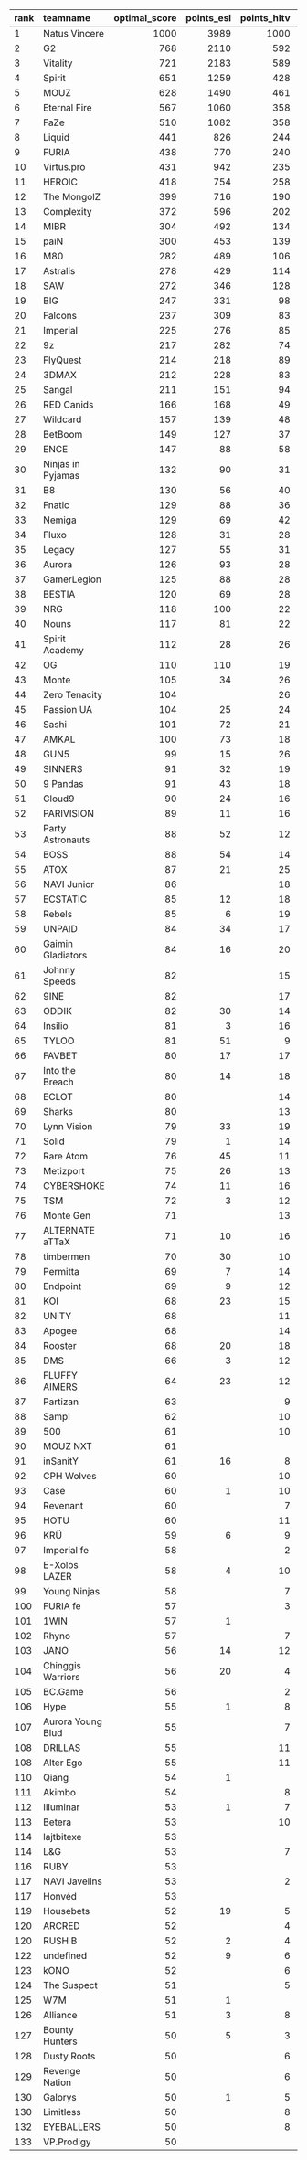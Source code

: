 | rank   | teamname          |   optimal_score |   points_esl |   points_hltv |   points_valve |
|:-------|:------------------|----------------:|-------------:|--------------:|---------------:|
| 1      | Natus Vincere     |            1000 |         3989 |          1000 |           1997 |
| 2      | G2                |             768 |         2110 |           592 |           1913 |
| 3      | Vitality          |             721 |         2183 |           589 |           1862 |
| 4      | Spirit            |             651 |         1259 |           428 |           1860 |
| 5      | MOUZ              |             628 |         1490 |           461 |           1812 |
| 6      | Eternal Fire      |             567 |         1060 |           358 |           1792 |
| 7      | FaZe              |             510 |         1082 |           358 |           1660 |
| 8      | Liquid            |             441 |          826 |           244 |           1674 |
| 9      | FURIA             |             438 |          770 |           240 |           1682 |
| 10     | Virtus.pro        |             431 |          942 |           235 |           1587 |
| 11     | HEROIC            |             418 |          754 |           258 |           1526 |
| 12     | The MongolZ       |             399 |          716 |           190 |           1622 |
| 13     | Complexity        |             372 |          596 |           202 |           1590 |
| 14     | MIBR              |             304 |          492 |           134 |           1237 |
| 15     | paiN              |             300 |          453 |           139 |           1418 |
| 16     | M80               |             282 |          489 |           106 |           1246 |
| 17     | Astralis          |             278 |          429 |           114 |           1392 |
| 18     | SAW               |             272 |          346 |           128 |           1413 |
| 19     | BIG               |             247 |          331 |            98 |           1360 |
| 20     | Falcons           |             237 |          309 |            83 |           1380 |
| 21     | Imperial          |             225 |          276 |            85 |           1213 |
| 22     | 9z                |             217 |          282 |            74 |           1255 |
| 23     | FlyQuest          |             214 |          218 |            89 |           1317 |
| 24     | 3DMAX             |             212 |          228 |            83 |           1309 |
| 25     | Sangal            |             211 |          151 |            94 |           1317 |
| 26     | RED Canids        |             166 |          168 |            49 |           1094 |
| 27     | Wildcard          |             157 |          139 |            48 |           1181 |
| 28     | BetBoom           |             149 |          127 |            37 |           1197 |
| 29     | ENCE              |             147 |           88 |            58 |            958 |
| 30     | Ninjas in Pyjamas |             132 |           90 |            31 |           1171 |
| 31     | B8                |             130 |           56 |            40 |           1136 |
| 32     | Fnatic            |             129 |           88 |            36 |           1158 |
| 33     | Nemiga            |             129 |           69 |            42 |           1118 |
| 34     | Fluxo             |             128 |           31 |            28 |           1214 |
| 35     | Legacy            |             127 |           55 |            31 |           1186 |
| 36     | Aurora            |             126 |           93 |            28 |           1125 |
| 37     | GamerLegion       |             125 |           88 |            28 |           1135 |
| 38     | BESTIA            |             120 |           69 |            28 |           1156 |
| 39     | NRG               |             118 |          100 |            22 |           1056 |
| 40     | Nouns             |             117 |           81 |            22 |           1096 |
| 41     | Spirit Academy    |             112 |           28 |            26 |           1126 |
| 42     | OG                |             110 |          110 |            19 |            906 |
| 43     | Monte             |             105 |           34 |            26 |           1075 |
| 44     | Zero Tenacity     |             104 |              |            26 |           1065 |
| 45     | Passion UA        |             104 |           25 |            24 |           1083 |
| 46     | Sashi             |             101 |           72 |            21 |           1004 |
| 47     | AMKAL             |             100 |           73 |            18 |            994 |
| 48     | GUN5              |              99 |           15 |            26 |           1027 |
| 49     | SINNERS           |              91 |           32 |            19 |           1038 |
| 50     | 9 Pandas          |              91 |           43 |            18 |           1028 |
| 51     | Cloud9            |              90 |           24 |            16 |           1072 |
| 52     | PARIVISION        |              89 |           11 |            16 |           1058 |
| 53     | Party Astronauts  |              88 |           52 |            12 |            966 |
| 54     | BOSS              |              88 |           54 |            14 |            955 |
| 55     | ATOX              |              87 |           21 |            25 |            922 |
| 56     | NAVI Junior       |              86 |              |            18 |            997 |
| 57     | ECSTATIC          |              85 |           12 |            18 |            991 |
| 58     | Rebels            |              85 |            6 |            19 |            975 |
| 59     | UNPAID            |              84 |           34 |            17 |            997 |
| 60     | Gaimin Gladiators |              84 |           16 |            20 |            953 |
| 61     | Johnny Speeds     |              82 |              |            15 |           1010 |
| 62     | 9INE              |              82 |              |            17 |            974 |
| 63     | ODDIK             |              82 |           30 |            14 |           1022 |
| 64     | Insilio           |              81 |            3 |            16 |            985 |
| 65     | TYLOO             |              81 |           51 |             9 |            899 |
| 66     | FAVBET            |              80 |           17 |            17 |            960 |
| 67     | Into the Breach   |              80 |           14 |            18 |            942 |
| 68     | ECLOT             |              80 |              |            14 |           1006 |
| 69     | Sharks            |              80 |              |            13 |           1024 |
| 70     | Lynn Vision       |              79 |           33 |            19 |            848 |
| 71     | Solid             |              79 |            1 |            14 |            997 |
| 72     | Rare Atom         |              76 |           45 |            11 |            873 |
| 73     | Metizport         |              75 |           26 |            13 |            977 |
| 74     | CYBERSHOKE        |              74 |           11 |            16 |            913 |
| 75     | TSM               |              72 |            3 |            12 |            959 |
| 76     | Monte Gen         |              71 |              |            13 |            931 |
| 77     | ALTERNATE aTTaX   |              71 |           10 |            16 |            875 |
| 78     | timbermen         |              70 |           30 |            10 |            894 |
| 79     | Permitta          |              69 |            7 |            14 |            884 |
| 80     | Endpoint          |              69 |            9 |            12 |            921 |
| 81     | KOI               |              68 |           23 |            15 |            860 |
| 82     | UNiTY             |              68 |              |            11 |            939 |
| 83     | Apogee            |              68 |              |            14 |            877 |
| 84     | Rooster           |              68 |           20 |            18 |            749 |
| 85     | DMS               |              66 |            3 |            12 |            889 |
| 86     | FLUFFY AIMERS     |              64 |           23 |            12 |            865 |
| 87     | Partizan          |              63 |              |             9 |            918 |
| 88     | Sampi             |              62 |              |            10 |            882 |
| 89     | 500               |              61 |              |            10 |            865 |
| 90     | MOUZ NXT          |              61 |              |               |            922 |
| 91     | inSanitY          |              61 |           16 |             8 |            917 |
| 92     | CPH Wolves        |              60 |              |            10 |            859 |
| 93     | Case              |              60 |            1 |            10 |            855 |
| 94     | Revenant          |              60 |              |             7 |            912 |
| 95     | HOTU              |              60 |              |            11 |            824 |
| 96     | KRÜ               |              59 |            6 |             9 |            872 |
| 97     | Imperial fe       |              58 |              |             2 |            890 |
| 98     | E-Xolos LAZER     |              58 |            4 |            10 |            829 |
| 99     | Young Ninjas      |              58 |              |             7 |            878 |
| 100    | FURIA fe          |              57 |              |             3 |            871 |
| 101    | 1WIN              |              57 |            1 |               |            870 |
| 102    | Rhyno             |              57 |              |             7 |            869 |
| 103    | JANO              |              56 |           14 |            12 |                |
| 104    | Chinggis Warriors |              56 |           20 |             4 |            805 |
| 105    | BC.Game           |              56 |              |             2 |            850 |
| 106    | Hype              |              55 |            1 |             8 |            847 |
| 107    | Aurora Young Blud |              55 |              |             7 |            842 |
| 108    | DRILLAS           |              55 |              |            11 |            739 |
| 108    | Alter Ego         |              55 |              |            11 |            636 |
| 110    | Qiang             |              54 |            1 |               |            831 |
| 111    | Akimbo            |              54 |              |             8 |            821 |
| 112    | Illuminar         |              53 |            1 |             7 |            817 |
| 113    | Betera            |              53 |              |            10 |            662 |
| 114    | lajtbitexe        |              53 |              |               |            811 |
| 114    | L&G               |              53 |              |             7 |            811 |
| 116    | RUBY              |              53 |              |               |            809 |
| 117    | NAVI Javelins     |              53 |              |             2 |            804 |
| 117    | Honvéd            |              53 |              |               |            804 |
| 119    | Housebets         |              52 |           19 |             5 |            601 |
| 120    | ARCRED            |              52 |              |             4 |            796 |
| 120    | RUSH B            |              52 |            2 |             4 |            796 |
| 122    | undefined         |              52 |            9 |             6 |            790 |
| 123    | kONO              |              52 |              |             6 |            787 |
| 124    | The Suspect       |              51 |              |             5 |            777 |
| 125    | W7M               |              51 |            1 |               |            775 |
| 126    | Alliance          |              51 |            3 |             8 |            770 |
| 127    | Bounty Hunters    |              50 |            5 |             3 |            769 |
| 128    | Dusty Roots       |              50 |              |             6 |            767 |
| 129    | Revenge Nation    |              50 |              |             6 |            765 |
| 130    | Galorys           |              50 |            1 |             5 |            762 |
| 130    | Limitless         |              50 |              |             8 |            762 |
| 132    | EYEBALLERS        |              50 |              |             8 |            761 |
| 133    | VP.Prodigy        |              50 |              |               |            759 |